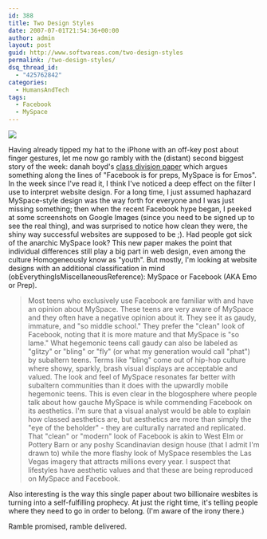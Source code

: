 ```yaml
---
id: 388
title: Two Design Styles
date: 2007-07-01T21:54:36+00:00
author: admin
layout: post
guid: http://www.softwareas.com/two-design-styles
permalink: /two-design-styles/
dsq_thread_id:
  - "425762842"
categories:
  - HumansAndTech
tags:
  - Facebook
  - MySpace
---
```

<a href="http://www.gameshout.com/news/myspace_compared_to_facebook_the_great_divide/article9246.htm"><img src="http://picupper.com/2007/07/01/facebook-myspace-comparison.jpg"/></a>

Having already tipped my hat to the iPhone with an off-key post about finger gestures, let me now go rambly with the (distant) second biggest story of the week: danah boyd's <a href="http://www.danah.org/papers/essays/ClassDivisions.html">class division paper</a> which argues something along the lines of "Facebook is for preps, MySpace is for Emos". In the week since I've read it, I think I've noticed a deep effect on the filter I use to interpret website design. For a long time, I just assumed haphazard MySpace-style design was the way forth for everyone and I was just missing something; then when the recent Facebook hype began, I peeked at some screenshots on Google Images (since you need to be signed up to see the real thing), and was surprised to notice how clean they were, the shiny way successful websites are supposed to be ;). Had people got sick of the anarchic MySpace look? This new paper makes the point that individual differences still play a big part in web design, even among the culture Homogeneously know as "youth". But mostly, I'm looking at website designs with an additional classification in mind (obEverythingIsMiscellaneousReference): MySpace or Facebook (AKA Emo or Prep).

<blockquote>
Most teens who exclusively use Facebook are familiar with and have an opinion about MySpace. These teens are very aware of MySpace and they often have a negative opinion about it. They see it as gaudy, immature, and "so middle school." They prefer the "clean" look of Facebook, noting that it is more mature and that MySpace is "so lame." What hegemonic teens call gaudy can also be labeled as "glitzy" or "bling" or "fly" (or what my generation would call "phat") by subaltern teens. Terms like "bling" come out of hip-hop culture where showy, sparkly, brash visual displays are acceptable and valued. The look and feel of MySpace resonates far better with subaltern communities than it does with the upwardly mobile hegemonic teens. This is even clear in the blogosphere where people talk about how gauche MySpace is while commending Facebook on its aesthetics. I'm sure that a visual analyst would be able to explain how classed aesthetics are, but aesthetics are more than simply the "eye of the beholder" - they are culturally narrated and replicated. That "clean" or "modern" look of Facebook is akin to West Elm or Pottery Barn or any poshy Scandinavian design house (that I admit I'm drawn to) while the more flashy look of MySpace resembles the Las Vegas imagery that attracts millions every year. I suspect that lifestyles have aesthetic values and that these are being reproduced on MySpace and Facebook.
</blockquote>

Also interesting is the way this single paper about two billionaire wesbites is turning into a self-fulfilling prophecy. At just the right time, it's telling people where they need to go in order to belong. (I'm aware of the irony there.)

Ramble promised, ramble delivered.